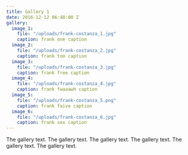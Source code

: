 ```yaml
---
title: Gallery 1
date: 2016-12-12 06:48:00 Z
gallery:
  image_1:
    file: "/uploads/frank-costanza_1.jpg"
    caption: frank one caption
  image_2:
    file: "/uploads/frank-costanza_2.jpg"
    caption: frank too caption
  image_3:
    file: "/uploads/frank-costanza_3.jpg"
    caption: frank free caption
  image_4:
    file: "/uploads/frank-costanza_4.jpg"
    caption: frank fwaaawh caption
  image_5:
    file: "/uploads/frank-costanza_5.png"
    caption: frank faive caption
  image_6:
    file: "/uploads/frank-costanza_6.jpg"
    caption: frank sex caption
---
```


The gallery text. The gallery text. The gallery text. The gallery text. The gallery text. The gallery text.